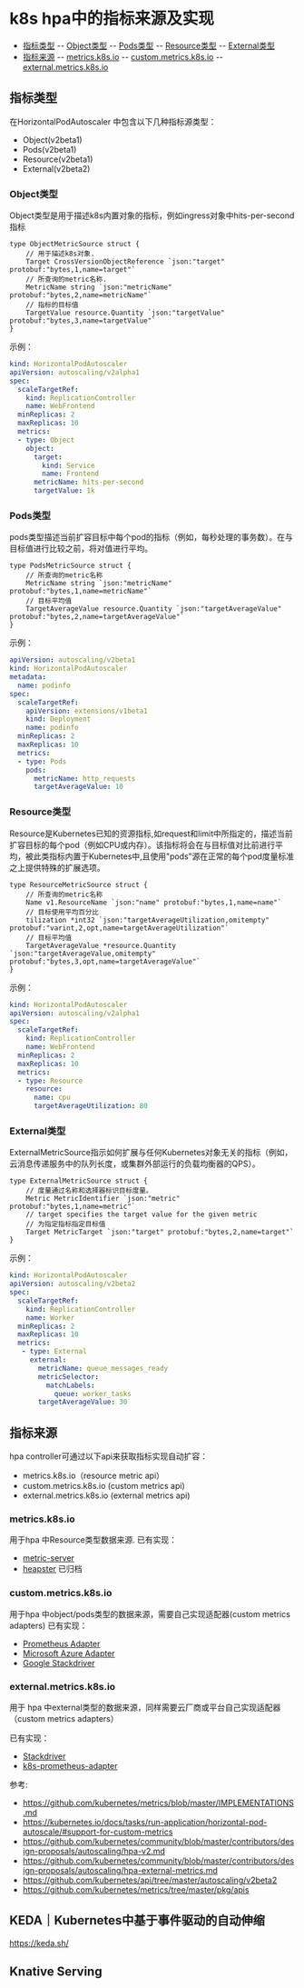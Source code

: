 # k8s hpa中的指标来源及实现

- [指标类型](#指标类型)
-- [Object类型](#Object类型)
-- [Pods类型](#Pods类型)
-- [Resource类型](#Resource类型)
-- [External类型](#External类型)
- [指标来源](#指标来源)
-- [metrics.k8s.io](#metrics.k8s.io)
-- [custom.metrics.k8s.io](#custom.metrics.k8s.io)
-- [external.metrics.k8s.io](#external.metrics.k8s.io)


## 指标类型
在HorizontalPodAutoscaler 中包含以下几种指标源类型：
- Object(v2beta1)
- Pods(v2beta1)
- Resource(v2beta1)
- External(v2beta2)

### Object类型
Object类型是用于描述k8s内置对象的指标，例如ingress对象中hits-per-second指标
```golang
type ObjectMetricSource struct {
	// 用于描述k8s对象.
	Target CrossVersionObjectReference `json:"target" protobuf:"bytes,1,name=target"`
	// 所查询的metric名称.
	MetricName string `json:"metricName" protobuf:"bytes,2,name=metricName"`
	// 指标的目标值
	TargetValue resource.Quantity `json:"targetValue" protobuf:"bytes,3,name=targetValue"`
}
```
示例：
```yaml
kind: HorizontalPodAutoscaler
apiVersion: autoscaling/v2alpha1
spec:
  scaleTargetRef:
    kind: ReplicationController
    name: WebFrontend
  minReplicas: 2
  maxReplicas: 10
  metrics:
  - type: Object
    object:
      target:
        kind: Service
        name: Frontend
      metricName: hits-per-second
      targetValue: 1k
```
### Pods类型
pods类型描述当前扩容目标中每个pod的指标（例如，每秒处理的事务数）。在与目标值进行比较之前，将对值进行平均。
```golang
type PodsMetricSource struct {
	// 所查询的metric名称
	MetricName string `json:"metricName" protobuf:"bytes,1,name=metricName"`
	// 目标平均值
	TargetAverageValue resource.Quantity `json:"targetAverageValue" protobuf:"bytes,2,name=targetAverageValue"`
}
```
示例：
```yaml
apiVersion: autoscaling/v2beta1
kind: HorizontalPodAutoscaler
metadata:
  name: podinfo
spec:
  scaleTargetRef:
    apiVersion: extensions/v1beta1
    kind: Deployment
    name: podinfo
  minReplicas: 2
  maxReplicas: 10
  metrics:
  - type: Pods
    pods:
      metricName: http_requests
      targetAverageValue: 10
```
### Resource类型
Resource是Kubernetes已知的资源指标,如request和limit中所指定的，描述当前扩容目标的每个pod（例如CPU或内存）。该指标将会在与目标值对比前进行平均，被此类指标内置于Kubernetes中,且使用"pods"源在正常的每个pod度量标准之上提供特殊的扩展选项。
```golang
type ResourceMetricSource struct {
	// 所查询的metric名称
	Name v1.ResourceName `json:"name" protobuf:"bytes,1,name=name"`
	// 目标使用平均百分比
	tilization *int32 `json:"targetAverageUtilization,omitempty" protobuf:"varint,2,opt,name=targetAverageUtilization"`
	// 目标平均值
	TargetAverageValue *resource.Quantity `json:"targetAverageValue,omitempty" protobuf:"bytes,3,opt,name=targetAverageValue"`
}
```
示例：
```yaml
kind: HorizontalPodAutoscaler
apiVersion: autoscaling/v2alpha1
spec:
  scaleTargetRef:
    kind: ReplicationController
    name: WebFrontend
  minReplicas: 2
  maxReplicas: 10
  metrics:
  - type: Resource
    resource:
      name: cpu
      targetAverageUtilization: 80
```

### External类型
ExternalMetricSource指示如何扩展与任何Kubernetes对象无关的指标（例如，云消息传递服务中的队列长度，或集群外部运行的负载均衡器的QPS）。
```golang
type ExternalMetricSource struct {
	// 度量通过名称和选择器标识目标度量。
	Metric MetricIdentifier `json:"metric" protobuf:"bytes,1,name=metric"`
	// target specifies the target value for the given metric
	// 为指定指标指定目标值
	Target MetricTarget `json:"target" protobuf:"bytes,2,name=target"`
}
```
示例：
```yaml
kind: HorizontalPodAutoscaler
apiVersion: autoscaling/v2beta2
spec:
  scaleTargetRef:
    kind: ReplicationController
    name: Worker
  minReplicas: 2
  maxReplicas: 10
  metrics:
   - type: External
     external:
       metricName: queue_messages_ready
       metricSelector:
         matchLabels:
           queue: worker_tasks
       targetAverageValue: 30
```

## 指标来源

hpa controller可通过以下api来获取指标实现自动扩容：

- metrics.k8s.io（resource metric api）
- custom.metrics.k8s.io (custom metrics api)
- external.metrics.k8s.io (external metrics api)

### metrics.k8s.io
用于hpa 中Resource类型数据来源.
已有实现：
- [metric-server](https://github.com/kubernetes-sigs/metrics-server)
- [heapster](https://github.com/kubernetes-retired/heapster) 已归档

### custom.metrics.k8s.io
用于hpa 中object/pods类型的数据来源，需要自己实现适配器(custom metrics adapters)
已有实现：
- [Prometheus Adapter](https://github.com/DirectXMan12/k8s-prometheus-adapter)
- [Microsoft Azure Adapter](https://github.com/Azure/azure-k8s-metrics-adapter)
- [Google Stackdriver](https://github.com/GoogleCloudPlatform/k8s-stackdriver)

### external.metrics.k8s.io
用于 hpa 中external类型的数据来源，同样需要云厂商或平台自己实现适配器（custom metrics adapters）

已有实现：
- [Stackdriver](https://github.com/GoogleCloudPlatform/k8s-stackdriver)
- [k8s-prometheus-adapter](https://github.com/DirectXMan12/k8s-prometheus-adapter)

参考:
- https://github.com/kubernetes/metrics/blob/master/IMPLEMENTATIONS.md
- https://kubernetes.io/docs/tasks/run-application/horizontal-pod-autoscale/#support-for-custom-metrics
- https://github.com/kubernetes/community/blob/master/contributors/design-proposals/autoscaling/hpa-v2.md
- https://github.com/kubernetes/community/blob/master/contributors/design-proposals/autoscaling/hpa-external-metrics.md
- https://github.com/kubernetes/api/tree/master/autoscaling/v2beta2
- https://github.com/kubernetes/metrics/tree/master/pkg/apis



## KEDA｜Kubernetes中基于事件驱动的自动伸缩
https://keda.sh/

## Knative Serving
